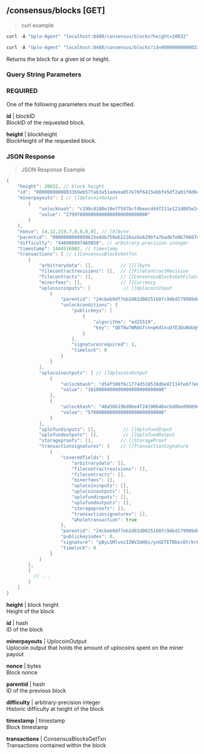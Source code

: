 ## /consensus/blocks [GET]
> curl example

```go
curl -A "Uplo-Agent" "localhost:8480/consensus/blocks?height=20032"
```
```go
curl -A "Uplo-Agent" "localhost:8480/consensus/blocks?id=00000000000033b9eb57fa63a51adeea857e70f6415ebbfe5df2a01f0d0477f4"
```

Returns the block for a given id or height.

### Query String Parameters
### REQUIRED
One of the following parameters must be specified.

**id** | blockID  
BlockID of the requested block.

**height** | blockheight  
BlockHeight of the requested block.

### JSON Response
> JSON Response Example

```go
{
    "height": 20032, // block height
    "id": "00000000000033b9eb57fa63a51adeea857e70f6415ebbfe5df2a01f0d0477f4", // hash
    "minerpayouts": [ // []UplocoinOutput
        {
            "unlockhash": "c199cd180e19ef7597bcf4beecdd4f211e121d085e24432959c42bdf9030e32b9583e1c2727c",
            "value": "279978000000000000000000000000"
        }
    ],
    "nonce": [4,12,219,7,0,0,0,0], // [8]byte
    "parentid": "0000000000009615e8db750eb1226aa5e629bfa7badbfe0b79607ec8b918a44c", // hash
    "difficulty": "440908097469850", // arbitrary-precision integer
    "timestamp": 1444516982, // timestamp
    "transactions": [ // []ConsensusBlocksGetTxn
        {
            "arbitrarydata": [],          // [][]byte
            "filecontractrevisions": [],  // []FileContractRevision
            "filecontracts": [],          // []ConsensusBlocksGetFileContract
            "minerfees": [],              // []Currency
            "uplocoininputs": [            // []UplocoinInput
                {
                    "parentid": "24cbeb9df7eb2d81d0025168fc94bd179909d834f49576e65b51feceaf957a64",
                    "unlockconditions": {
                        "publickeys": [
                            {
                                "algorithm": "ed25519",
                                "key": "QET8w7WRbGfcnnpKd1nuQfE3DuNUUq9plyoxwQYDK4U="
                            }
                        ],
                        "signaturesrequired": 1,
                        "timelock": 0
                    }
                }
            ],
            "uplocoinoutputs": [ // []UplocoinOutput
                {
                    "unlockhash": "d54f500f6c1774d518538dbe87114fe6f7e6c76b5bc8373a890b12ce4b8909a336106a4cd6db",
                    "value": "1010000000000000000000000000"
                },
                {
                    "unlockhash": "48a56b19bd0be4f24190640acbd0bed9669ea9c18823da2645ec1ad9652f10b06c5d4210f971",
                    "value": "5780000000000000000000000000"
                }
            ],
            "uplofundinputs": [],          // []UplofundInput
            "uplofundoutputs": [],         // []UplofundOutput
            "storageproofs": [],          // []StorageProof
            "transactionsignatures": [    // []TransactionSignature
                {
                    "coveredfields": {
                        "arbitrarydata": [],
                        "filecontractrevisions": [],
                        "filecontracts": [],
                        "minerfees": [],
                        "uplocoininputs": [],
                        "uplocoinoutputs": [],
                        "uplofundinputs": [],
                        "uplofundoutputs": [],
                        "storageproofs": [],
                        "transactionsignatures": [],
                        "wholetransaction": true
                    },
                    "parentid": "24cbeb9df7eb2d81d0025168fc94bd179909d834f49576e65b51feceaf957a64",
                    "publickeyindex": 0,
                    "signature": "pByLGMlvezIZWVZmHQs/ynGETETNbxcOY/kr6uivYgqZqCcKTJ0JkWhcFaKJU+3DEA7JAloLRNZe3PTklD3tCQ==",
                    "timelock": 0
                }
            ]
        },
        {
          // ...
        }
    ]
}
```
**height** | block height  
Height of the block

**id** | hash  
ID of the block

**minerpayouts** |  UplocoinOutput  
Uplocoin output that holds the amount of uplocoins spent on the miner payout

**nonce** | bytes  
Block nonce

**parentid** | hash  
ID of the previous block

**difficulty** | arbitrary-precision integer  
Historic difficulty at height of the block

**timestamp** | timestamp  
Block timestamp

**transactions** | ConsensusBlocksGetTxn  
Transactions contained within the block